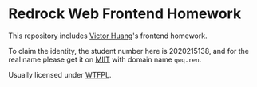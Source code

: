 # Redrock Web Frontend Homework

This repository includes [Victor Huang](https://qwq.ren)'s frontend homework.

To claim the identity, the student number here is 2020215138, and for the real name please get it on [MIIT](http://beian.miit.gov.cn) with domain name `qwq.ren`.

Usually licensed under [WTFPL](LICENSE).